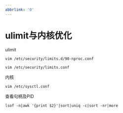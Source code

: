 ```yaml
---
abbrlink: '0'
---
```

# ulimit与内核优化



ulimit

```shell
vim /etc/security/limits.d/90-nproc.conf

vim /etc/security/limits.conf
```


内核

```shell
vim /etc/sysctl.conf
```


查看句柄及PID

```shell
lsof -n|awk '{print $2}'|sort|uniq -c|sort -nr|more
```